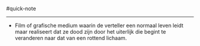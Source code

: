 
#quick-note

---
* Film of grafische medium waarin de verteller een normaal leven leidt maar realiseert dat ze dood zijn door het uiterlijk die begint te veranderen naar dat van een rottend lichaam.